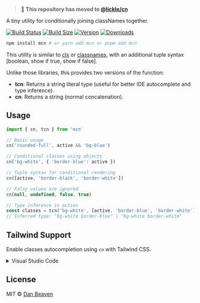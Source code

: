 > **🚨 This repository has moved to [@lickle/cn](https://github.com/Pingid/lickle-cn)**

A tiny utility for conditionally joining classNames together.

[![Build Status](https://img.shields.io/github/actions/workflow/status/Pingid/mcn/test.yml?branch=main&style=flat&colorA=000000&colorB=000000)](https://github.com/Pingid/mcn/actions?query=workflow:Test)
[![Build Size](https://img.shields.io/bundlephobia/minzip/mcn?label=bundle%20size&style=flat&colorA=000000&colorB=000000)](https://bundlephobia.com/result?p=mcn)
[![Version](https://img.shields.io/npm/v/mcn?style=flat&colorA=000000&colorB=000000)](https://www.npmjs.com/package/mcn)
[![Downloads](https://img.shields.io/npm/dt/mcn.svg?style=flat&colorA=000000&colorB=000000)](https://www.npmjs.com/package/mcn)

```bash
npm install mcn # or yarn add mcn or pnpm add mcn
```

This utility is similar to [clx](https://github.com/lukeed/clsx) or [classnames](https://github.com/JedWatson/classnames), with an additional tuple syntax [boolean, show if true, show if false].

Unlike those libraries, this provides two versions of the function:

- **tcn**: Returns a string literal type (useful for better IDE autocomplete and type inference).
- **cn**: Returns a string (normal concatenation).

## Usage

```typescript
import { cn, tcn } from 'mcn'

// Basic usage
cn('rounded-full', active && 'bg-blue')

// Conditional classes using objects
cn('bg-white', { 'border-blue': active })

// Tuple syntax for conditional rendering
cn([active, 'border-black', 'border-white'])

// Falsy values are ignored
cn(null, undefined, false, true)

// Type inference in action
const classes = tcn('bg-white', [active, 'border-blue', 'border-white'])
// Inferred type: "bg-white border-blue" | "bg-white border-white"
```

## Tailwind Support

Enable classes autocompletion using `cn` with Tailwind CSS.

<details>

<summary>
  Visual Studio Code
</summary>

1. [Install the "Tailwind CSS IntelliSense" Visual Studio Code extension](https://marketplace.visualstudio.com/items?itemName=bradlc.vscode-tailwindcss)

2. Add the following to your [`settings.json`](https://code.visualstudio.com/docs/getstarted/settings):

```json
{
  "tailwindCSS.experimental.classRegex": [
    ["cn\\(([^)]*)\\)", "(?:'|\"|`)([^']*)(?:'|\"|`)"],
    ["tcn\\(([^)]*)\\)", "(?:'|\"|`)([^']*)(?:'|\"|`)"]
  ]
}
```

</details>

## License

MIT © [Dan Beaven](https://github.com/Pingid)
